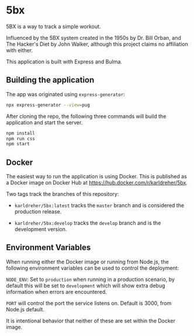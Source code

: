 # 5bx
5BX is a way to track a simple workout.

Influenced by the 5BX system created in the 1950s by Dr. Bill Orban, and The Hacker's Diet by John Walker, although this project claims no affiliation with either.

This application is built with Express and Bulma.

## Building the application

The app was originated using `express-generator`:
```bash
npx express-generator --view=pug
```

After cloning the repo, the following three commands will build the application and start the server.

```bash
npm install
npm run css
npm start
```

## Docker

The easiest way to run the application is using Docker.
This is published as a Docker image on Docker Hub at https://hub.docker.com/r/karldreher/5bx.  

Two tags track the branches of this repository:

- `karldreher/5bx:latest` tracks the `master` branch and is considered the production release.

- `karldreher/5bx:develop` tracks the `develop` branch and is the development version.

## Environment Variables
When running either the Docker image or running from Node.js, the following environment variables can be used to control the deployment:  

`NODE_ENV`: Set to `production` when running in a production scenario, by default this will be set to `development` which will show extra debug information when errors are encountered.  

`PORT` will control the port the service listens on.  Default is 3000, from Node.js default.

It is intentional behavior that neither of these are set within the Docker image.